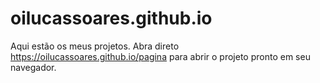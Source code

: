 # oilucassoares.github.io
Aqui estão os meus projetos.
Abra direto https://oilucassoares.github.io/pagina para abrir o projeto pronto em seu navegador.
